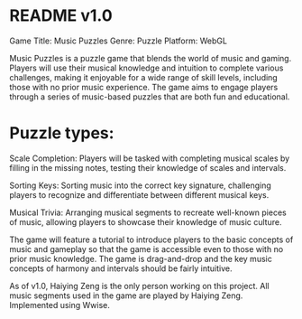 # README v1.0
Game Title: Music Puzzles
Genre: Puzzle
Platform: WebGL

Music Puzzles is a puzzle game that blends the world of music and gaming. Players will use their musical knowledge and intuition to complete various challenges, making it enjoyable for a wide range of skill levels, including those with no prior music experience. The game aims to engage players through a series of music-based puzzles that are both fun and educational.

# Puzzle types:

Scale Completion: Players will be tasked with completing musical scales by filling in the missing notes, testing their knowledge of scales and intervals.

Sorting Keys: Sorting music into the correct key signature, challenging players to recognize and differentiate between different musical keys.

Musical Trivia: Arranging musical segments to recreate well-known pieces of music, allowing players to showcase their knowledge of music culture.

The game will feature a tutorial to introduce players to the basic concepts of music and gameplay so that the game is accessible even to those with no prior music knowledge. The game is drag-and-drop and the key music concepts of harmony and intervals should be fairly intuitive.

As of v1.0, Haiying Zeng is the only person working on this project. All music segments used in the game are played by Haiying Zeng. Implemented using Wwise.
